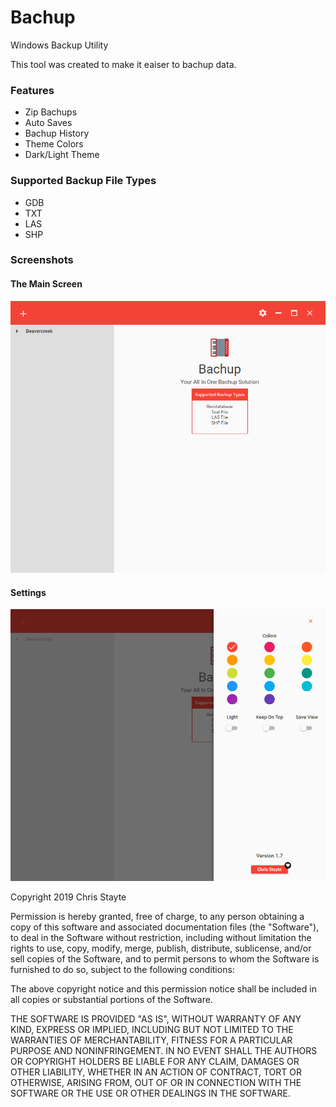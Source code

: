 # Bachup
Windows Backup Utility

This tool was created to make it eaiser to bachup data. 

### Features

* Zip Bachups
* Auto Saves
* Bachup History
* Theme Colors
* Dark/Light Theme


### Supported Backup File Types
* GDB
* TXT
* LAS
* SHP

### Screenshots

#### The Main Screen
![alt MainApp](Images/MainProgram.PNG)

#### Settings
![alt MainApp](Images/Settings.PNG)


Copyright 2019 Chris Stayte

Permission is hereby granted, free of charge, to any person obtaining a copy of this software and associated documentation files (the "Software"), to deal in the Software without restriction, including without limitation the rights to use, copy, modify, merge, publish, distribute, sublicense, and/or sell copies of the Software, and to permit persons to whom the Software is furnished to do so, subject to the following conditions:

The above copyright notice and this permission notice shall be included in all copies or substantial portions of the Software.

THE SOFTWARE IS PROVIDED "AS IS", WITHOUT WARRANTY OF ANY KIND, EXPRESS OR IMPLIED, INCLUDING BUT NOT LIMITED TO THE WARRANTIES OF MERCHANTABILITY, FITNESS FOR A PARTICULAR PURPOSE AND NONINFRINGEMENT. IN NO EVENT SHALL THE AUTHORS OR COPYRIGHT HOLDERS BE LIABLE FOR ANY CLAIM, DAMAGES OR OTHER LIABILITY, WHETHER IN AN ACTION OF CONTRACT, TORT OR OTHERWISE, ARISING FROM, OUT OF OR IN CONNECTION WITH THE SOFTWARE OR THE USE OR OTHER DEALINGS IN THE SOFTWARE.
